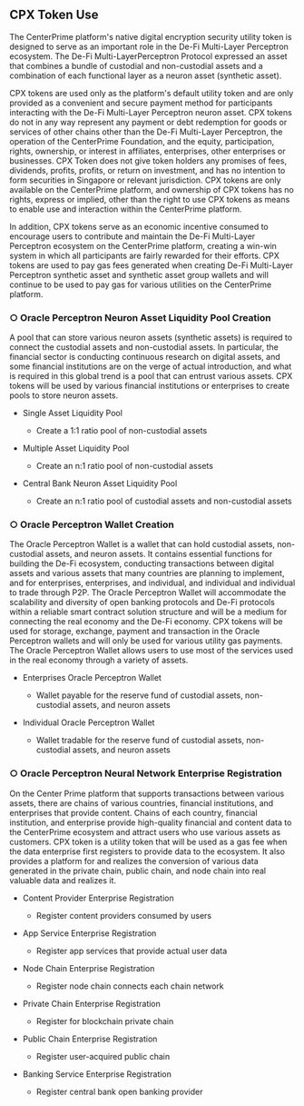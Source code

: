 ## CPX Token Use

The CenterPrime platform's native digital encryption security utility token is designed to serve as an important role in the De-Fi Multi-Layer Perceptron ecosystem. 
The De-Fi Multi-LayerPerceptron Protocol expressed an asset that combines a bundle of custodial and non-custodial assets and a combination of each functional layer as a neuron asset (synthetic asset).

CPX tokens are used only as the platform's default utility token and are only provided as a convenient and secure payment method for participants interacting with the De-Fi Multi-Layer Perceptron neuron asset. CPX tokens do not in any way represent any payment or debt redemption for goods or services of other chains other than the De-Fi Multi-Layer Perceptron, the operation of the CenterPrime Foundation, and the equity, participation, rights, ownership, or interest in affiliates, enterprises, other enterprises or businesses. CPX Token does not give token holders any promises of fees, dividends, profits, profits, or return on investment, and has no intention to form securities in Singapore or relevant jurisdiction. CPX tokens are only available on the CenterPrime platform, and ownership of CPX tokens has no rights, express or implied, other than the right to use CPX tokens as means to enable use and interaction within the CenterPrime platform.

In addition, CPX tokens serve as an economic incentive consumed to encourage users to contribute and maintain the De-Fi Multi-Layer Perceptron ecosystem on the CenterPrime platform, creating a win-win system in which all participants are fairly rewarded for their efforts. CPX tokens are used to pay gas fees generated when creating De-Fi Multi-Layer Perceptron synthetic asset and synthetic asset group wallets and will continue to be used to pay gas for various utilities on the CenterPrime platform.

### ○ Oracle Perceptron Neuron Asset Liquidity Pool Creation

A pool that can store various neuron assets (synthetic assets) is required to connect the custodial assets and non-custodial assets. In particular, the financial sector is conducting continuous research on digital assets, and some financial institutions are on the verge of actual introduction, and what is required in this global trend is a pool that can entrust various assets. CPX tokens will be used by various financial institutions or enterprises to create pools to store neuron assets.

- Single Asset Liquidity Pool
  - Create a 1:1 ratio pool of non-custodial assets
  
- Multiple Asset Liquidity Pool
  - Create an n:1 ratio pool of non-custodial assets
  
- Central Bank Neuron Asset Liquidity Pool
  - Create an n:1 ratio pool of custodial assets and non-custodial assets

### ○ Oracle Perceptron Wallet Creation

The Oracle Perceptron Wallet is a wallet that can hold custodial assets, non-custodial assets, and neuron assets. It contains essential functions for building the De-Fi ecosystem, conducting transactions between digital assets and various assets that many countries are planning to implement, and for enterprises, enterprises, and individual, and individual and individual to trade through P2P. The Oracle Perceptron Wallet will accommodate the scalability and diversity of open banking protocols and De-Fi protocols within a reliable smart contract solution structure and will be a medium for connecting the real economy and the De-Fi economy. CPX tokens will be used for storage, exchange, payment and transaction in the Oracle Perceptron wallets and will only be used for various utility gas payments. The Oracle Perceptron Wallet allows users to use most of the services used in the real economy through a variety of assets.

- Enterprises Oracle Perceptron Wallet
  - Wallet payable for the reserve fund of custodial assets, non-custodial assets, and neuron assets
  
- Individual Oracle Perceptron Wallet
  - Wallet tradable for the reserve fund of custodial assets, non-custodial assets, and neuron assets

### ○ Oracle Perceptron Neural Network Enterprise Registration

On the Center Prime platform that supports transactions between various assets, there are chains of various countries, financial institutions, and enterprises that provide content. Chains of each country, financial institution, and enterprise provide high-quality financial and content data to the CenterPrime ecosystem and attract users who use various assets as customers. CPX token is a utility token that will be used as a gas fee when the data enterprise first registers to provide data to the ecosystem. It also provides a platform for and realizes the conversion of various data generated in the private chain, public chain, and node chain into real valuable data and realizes it.

- Content Provider Enterprise Registration 
  - Register content providers consumed by users
  
- App Service Enterprise Registration
  - Register app services that provide actual user data
  
- Node Chain Enterprise Registration
  - Register node chain connects each chain network
  
- Private Chain Enterprise Registration
  - Register for blockchain private chain
  
- Public Chain Enterprise Registration
  - Register user-acquired public chain
  
- Banking Service Enterprise Registration
  - Register central bank open banking provider
